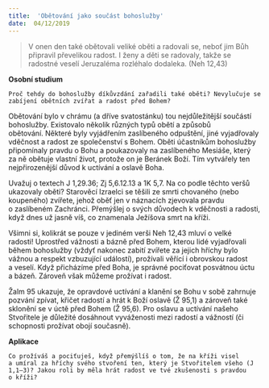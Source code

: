 ```yaml
---
title:  'Obětování jako součást bohoslužby'
date:  04/12/2019
---
```


> <p></p>
> V onen den také obětovali veliké oběti a radovali se, neboť jim Bůh připravil převelikou radost. I ženy a děti se radovaly, takže se radostné veselí Jeruzaléma rozléhalo dodaleka. (Neh 12,43)

**Osobní studium**

`Proč tehdy do bohoslužby díkůvzdání zařadili také oběti? Nevylučuje se zabíjení obětních zvířat a radost před Bohem?`

Obětování bylo v chrámu (a dříve svatostánku) tou nejdůležitější součástí bohoslužby. Existovalo několik různých typů obětí a způsobů obětování. Některé byly vyjádřením zaslíbeného odpuštění, jiné vyjadřovaly vděčnost a radost ze společenství s Bohem. Oběti účastníkům bohoslužby připomínaly pravdu o Bohu a poukazovaly na zaslíbeného Mesiáše, který za ně obětuje vlastní život, protože on je Beránek Boží. Tím vytvářely ten nejpřirozenější důvod k uctívání a oslavě Boha.

Uvažuj o textech J 1,29.36; Zj 5,6.12.13 a 1K 5,7. Na co podle těchto veršů ukazovaly oběti? Starověcí Izraelci se těšili ze smrti chovaného (nebo koupeného) zvířete, jehož oběť jen v náznacích zjevovala pravdu o zaslíbeném Zachránci. Přemýšlej o svých důvodech k vděčnosti a radosti, když dnes už jasně víš, co znamenala Ježíšova smrt na kříži.

Všimni si, kolikrát se pouze v jediném verši Neh 12,43 mluví o velké radosti! Uprostřed vážnosti a bázně před Bohem, kterou lidé vyjadřovali během bohoslužby (vždyť nakonec zabití zvířete za jejich hříchy bylo vážnou a respekt vzbuzující událostí), prožívali věřící i obrovskou radost a veselí. Když přicházíme před Boha, je správné pociťovat posvátnou úctu a bázeň. Zároveň však můžeme prožívat i radost.

Žalm 95 ukazuje, že opravdové uctívání a klanění se Bohu v sobě zahrnuje pozvání zpívat, křičet radostí a hrát k Boží oslavě (Ž 95,1) a zároveň také sklonění se v úctě před Bohem (Ž 95,6). Pro oslavu a uctívání našeho Stvořitele je důležité dosáhnout vyváženosti mezi radostí a vážností (či schopnosti prožívat obojí současně).

**Aplikace**

`Co prožíváš a pociťuješ, když přemýšlíš o tom, že na kříži visel a umíral za hříchy svého stvoření ten, který je Stvořitelem všeho (J 1,1–3)? Jakou roli by měla hrát radost ve tvé zkušenosti s pravdou o kříži?`